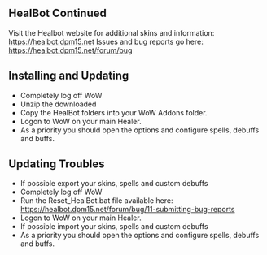 HealBot Continued
-----------------

Visit the Healbot website for additional skins and information: https://healbot.dpm15.net
Issues and bug reports go here:  https://healbot.dpm15.net/forum/bug


Installing and Updating
-----------------------
  - Completely log off WoW
  - Unzip the downloaded
  - Copy the HealBot folders into your WoW Addons folder.
  - Logon to WoW on your main Healer.
  - As a priority you should open the options and configure spells, debuffs and buffs.


Updating Troubles
-----------------
  - If possible export your skins, spells and custom debuffs
  - Completely log off WoW
  - Run the Reset_HealBot.bat file available here: https://healbot.dpm15.net/forum/bug/11-submitting-bug-reports
  - Logon to WoW on your main Healer.
  - If possible import your skins, spells and custom debuffs
  - As a priority you should open the options and configure spells, debuffs and buffs.



